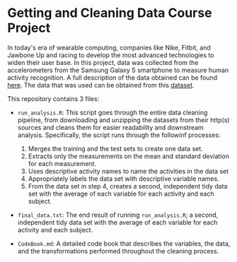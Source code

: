 # Getting and Cleaning Data Course Project

In today's era of wearable computing, companies like Nike, Fitbit, and Jawbone Up and racing to develop the most advanced technologies to widen their user base. In this project, data was collected from the accelerometers from the Samsung Galaxy S smartphone to measure human activity recognition. A full description of the data obtained can be found [here](http://archive.ics.uci.edu/ml/datasets/Human+Activity+Recognition+Using+Smartphones). The data that was used can be obtained from this [dataset](https://d396qusza40orc.cloudfront.net/getdata%2Fprojectfiles%2FUCI%20HAR%20Dataset.zip). 

This repository contains 3 files: 

- `run_analysis.R`: This script goes through the entire data cleaning pipeline, from downloading and unzipping the datasets from their http(s) sources and cleans them for easier readability and downstream analysis. Specifically, the script runs through the followinf processes:

  1) Merges the training and the test sets to create one data set.
  2) Extracts only the measurements on the mean and standard deviation for each measurement.
  3) Uses descriptive activity names to name the activities in the data set
  4) Appropriately labels the data set with descriptive variable names.
  5) From the data set in step 4, creates a second, independent tidy data set with the average of each variable for each activity and each subject.

- `final_data.txt`: The end result of running `run_analysis.R`; a second, independent tidy data set with the average of each variable for each activity and each subject.

- `CodeBook.md`: A detailed code book that describes the variables, the data, and the transformations performed throughout the cleaning process.
